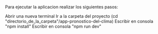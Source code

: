 Para ejecutar la aplicacion realizar los siguientes pasos:

Abrir una nueva terminal
Ir a la carpeta del proyecto (cd "directorio_de_la_carpeta"/app-pronostico-del-clima)
Escribir en consola "npm install"
Escribir en consola "npm run dev"